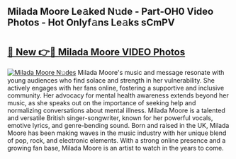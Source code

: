 ## Milada Moore Le𝚊ked N𝚞de - Part-OH0 Video Photos - Hot Onlyf𝚊ns Le𝚊ks sCmPV

# <h2><a href="http://ab71001.deff.icu/?id=Milada+Moore">🔗 New 👉🔴 Milada Moore VIDEO Photos</a></h2>

[![Milada Moore N𝚞des](https://i.imgur.com/rIISA9y.gif)](http://ab71001.deff.icu/?id=Milada+Moore)
Milada Moore's music and message resonate with young audiences who find solace and strength in her vulnerability. She actively engages with her fans online, fostering a supportive and inclusive community. Her advocacy for mental health awareness extends beyond her music, as she speaks out on the importance of seeking help and normalizing conversations about mental illness. Milada Moore is a talented and versatile British singer-songwriter, known for her powerful vocals, emotive lyrics, and genre-bending sound. Born and raised in the UK, Milada Moore has been making waves in the music industry with her unique blend of pop, rock, and electronic elements. With a strong online presence and a growing fan base, Milada Moore is an artist to watch in the years to come.
